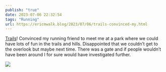 ```yaml
---
publish: "true"
date: 2023-07-06 22:32:54
tags: "Running"
url: https://ericmwalk.blog/2023/07/06/trails-convinced-my.html
---
```


[Trails](https://strava.com/activities/9402890681)! Convinced my running friend to meet me at a park where we could have lots of fun in the trails and hills. Disappointed that we couldn’t get to the overlook but maybe next time. There was a gate and if people wouldn’t have been around I for sure would have investigated further.

![](https://ericmwalk.blog/uploads/2023/2d5a3f2ee5.jpg)